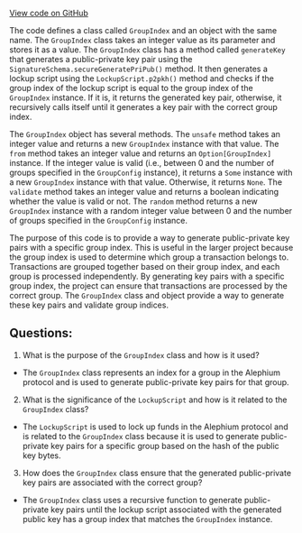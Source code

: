 [View code on GitHub](https://github.com/alephium/alephium/blob/master/protocol/src/main/scala/org/alephium/protocol/model/GroupIndex.scala)

The code defines a class called `GroupIndex` and an object with the same name. The `GroupIndex` class takes an integer value as its parameter and stores it as a value. The `GroupIndex` class has a method called `generateKey` that generates a public-private key pair using the `SignatureSchema.secureGeneratePriPub()` method. It then generates a lockup script using the `LockupScript.p2pkh()` method and checks if the group index of the lockup script is equal to the group index of the `GroupIndex` instance. If it is, it returns the generated key pair, otherwise, it recursively calls itself until it generates a key pair with the correct group index.

The `GroupIndex` object has several methods. The `unsafe` method takes an integer value and returns a new `GroupIndex` instance with that value. The `from` method takes an integer value and returns an `Option[GroupIndex]` instance. If the integer value is valid (i.e., between 0 and the number of groups specified in the `GroupConfig` instance), it returns a `Some` instance with a new `GroupIndex` instance with that value. Otherwise, it returns `None`. The `validate` method takes an integer value and returns a boolean indicating whether the value is valid or not. The `random` method returns a new `GroupIndex` instance with a random integer value between 0 and the number of groups specified in the `GroupConfig` instance.

The purpose of this code is to provide a way to generate public-private key pairs with a specific group index. This is useful in the larger project because the group index is used to determine which group a transaction belongs to. Transactions are grouped together based on their group index, and each group is processed independently. By generating key pairs with a specific group index, the project can ensure that transactions are processed by the correct group. The `GroupIndex` class and object provide a way to generate these key pairs and validate group indices.
## Questions: 
 1. What is the purpose of the `GroupIndex` class and how is it used?
- The `GroupIndex` class represents an index for a group in the Alephium protocol and is used to generate public-private key pairs for that group.

2. What is the significance of the `LockupScript` and how is it related to the `GroupIndex` class?
- The `LockupScript` is used to lock up funds in the Alephium protocol and is related to the `GroupIndex` class because it is used to generate public-private key pairs for a specific group based on the hash of the public key bytes.

3. How does the `GroupIndex` class ensure that the generated public-private key pairs are associated with the correct group?
- The `GroupIndex` class uses a recursive function to generate public-private key pairs until the lockup script associated with the generated public key has a group index that matches the `GroupIndex` instance.